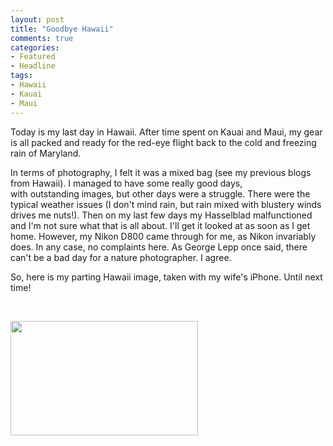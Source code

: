 ```yaml
---
layout: post
title: "Goodbye Hawaii"
comments: true
categories:
- Featured
- Headline
tags:
- Hawaii
- Kauai
- Maui
---
```

Today is my last day in Hawaii. After time spent on Kauai and Maui, my gear is all packed and ready for the red-eye flight back to the cold and freezing rain of Maryland.

In terms of photography, I felt it was a mixed bag (see my previous blogs from Hawaii). I managed to have some really good days, with outstanding images, but other days were a struggle. There were the typical weather issues (I don't mind rain, but rain mixed with blustery winds drives me nuts!). Then on my last few days my Hasselblad malfunctioned and I'm not sure what that is all about. I'll get it looked at as soon as I get home. However, my Nikon D800 came through for me, as Nikon invariably does. In any case, no complaints here. As George Lepp once said, there can't be a bad day for a nature photographer. I agree. 

So, here is my parting Hawaii image, taken with my wife's iPhone. Until next time!

 

<a href="http://blog.lesterpickerphoto.com/wp-content/uploads/2013/02/poolside.jpg"><img class="size-medium wp-image-2628" title="poolside" src="http://blog.lesterpickerphoto.com/wp-content/uploads/2013/02/poolside-300x183.jpg" alt="" width="300" height="183"></a>